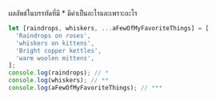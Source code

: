 ผลลัพธ์ในบรรทัดที่มี * มีค่าเป็นอะไรและเพราะอะไร


```js
let [raindrops, whiskers, ...aFewOfMyFavoriteThings] = [
  'Raindrops on roses',
  'whiskers on kittens',
  'Bright copper kettles',
  'warm woolen mittens',
];
console.log(raindrops); // *
console.log(whiskers); // **
console.log(aFewOfMyFavoriteThings); // ***
```